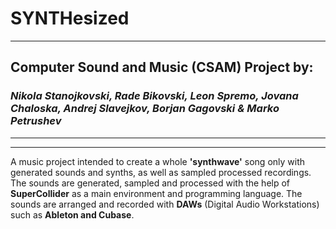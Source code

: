 # SYNTHesized

<hr />

## Computer Sound and Music (CSAM) Project by:
### <i>Nikola Stanojkovski, Rade Bikovski, Leon Spremo, Jovana Chaloska, Andrej Slavejkov, Borjan Gagovski & Marko Petrushev</i>

<hr />
<hr />

A music project intended to create a whole <b>'synthwave'</b> song only with generated sounds and synths, as well as sampled processed recordings. The sounds are generated, sampled and processed with the help of <b>SuperCollider</b> as a main environment and programming language. The sounds are arranged and recorded with <b>DAWs</b> (Digital Audio Workstations) such as <b>Ableton and Cubase</b>. 
